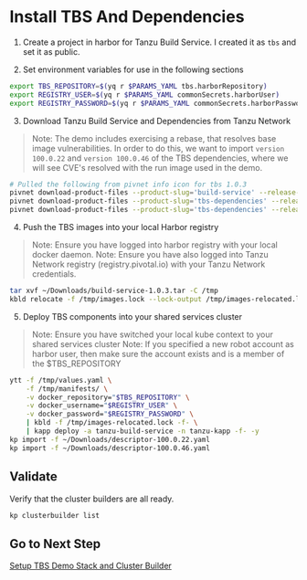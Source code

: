 # Install TBS And Dependencies

1. Create a project in harbor for Tanzu Build Service.  I created it as `tbs` and set it as public.

2. Set environment variables for use in the following sections

```bash
export TBS_REPOSITORY=$(yq r $PARAMS_YAML tbs.harborRepository)
export REGISTRY_USER=$(yq r $PARAMS_YAML commonSecrets.harborUser)
export REGISTRY_PASSWORD=$(yq r $PARAMS_YAML commonSecrets.harborPassword)
```

3. Download Tanzu Build Service and Dependencies from Tanzu Network

>Note: The demo includes exercising a rebase, that resolves base image vulnerabilities.  In order to do this, we want to import `version 100.0.22` and `version 100.0.46` of the TBS dependencies, where we will see CVE's resolved with the run image used in the demo.

```bash
# Pulled the following from pivnet info icon for tbs 1.0.3
pivnet download-product-files --product-slug='build-service' --release-version='1.0.3' --product-file-id=817468 -d ~/Downloads
pivnet download-product-files --product-slug='tbs-dependencies' --release-version='100.0.22' --product-file-id=801577 -d ~/Downloads
pivnet download-product-files --product-slug='tbs-dependencies' --release-version='100.0.46' --product-file-id=834456 -d ~/Downloads
```

4. Push the TBS images into your local Harbor registry

>Note: Ensure you have logged into harbor registry with your local docker daemon.
>Note: Ensure you have also logged into Tanzu Network registry (registry.pivotal.io) with your Tanzu Network credentials.

```bash
tar xvf ~/Downloads/build-service-1.0.3.tar -C /tmp
kbld relocate -f /tmp/images.lock --lock-output /tmp/images-relocated.lock --repository $TBS_REPOSITORY
```

5. Deploy TBS components into your shared services cluster

>Note: Ensure you have switched your local kube context to your shared services cluster
>Note: If you specified a new robot account as harbor user, then make sure the account exists and is a member of the $TBS_REPOSITORY

```bash
ytt -f /tmp/values.yaml \
    -f /tmp/manifests/ \
    -v docker_repository="$TBS_REPOSITORY" \
    -v docker_username="$REGISTRY_USER" \
    -v docker_password="$REGISTRY_PASSWORD" \
    | kbld -f /tmp/images-relocated.lock -f- \
    | kapp deploy -a tanzu-build-service -n tanzu-kapp -f- -y
kp import -f ~/Downloads/descriptor-100.0.22.yaml
kp import -f ~/Downloads/descriptor-100.0.46.yaml
```

## Validate

Verify that the cluster builders are all ready.

```bash
kp clusterbuilder list
```

## Go to Next Step

[Setup TBS Demo Stack and Cluster Builder](03-tbs-custom-dependencies.md)
